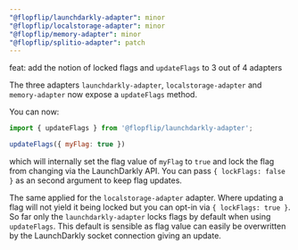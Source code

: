 ```yaml
---
"@flopflip/launchdarkly-adapter": minor
"@flopflip/localstorage-adapter": minor
"@flopflip/memory-adapter": minor
"@flopflip/splitio-adapter": patch
---
```


feat: add the notion of locked flags and `updateFlags` to 3 out of 4 adapters

The three adapters `launchdarkly-adapter`, `localstorage-adapter` and `memory-adapter` now expose a `updateFlags` method.

You can now:

```js
import { updateFlags } from '@flopflip/launchdarkly-adapter';

updateFlags({ myFlag: true })
```

which will internally set the flag value of `myFlag` to `true` and lock the flag from changing via the LaunchDarkly API. You can pass `{ lockFlags: false }` as an second argument to keep flag updates.

The same applied for the `localstorage-adapter` adapter. Where updating a flag will not yield it being locked but you can opt-in via `{ lockFlags: true }`. So far only the `launchdarkly-adapter` locks flags by default when using `updateFlags`. This default is sensible as flag value can easily be overwritten by the LaunchDarkly socket connection giving an update.
